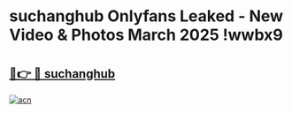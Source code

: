 # suchanghub Onlyfans Leaked - New Video & Photos March 2025 !wwbx9

# <h2><a href="https://z8kfq1.iuczelnia.edu.pl?title=suchanghub&ref=wwbx9">🔗👉 🔴 suchanghub</a></h2>

[![acn](https://github.com/user-attachments/assets/0f9c940e-d8b0-45ae-aac7-cd30a18b3e1c)](https://z8kfq1.iuczelnia.edu.pl?title=suchanghub&ref=wwbx9)

